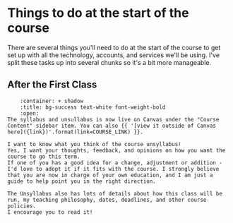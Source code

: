 Things to do at the start of the course
=======================

There are several things you'll need to do at the start of the course to get set up with all the technology, accounts, and services we'll be using.
I've split these tasks up into several chunks so it's a bit more manageable. 

## After the First Class

```{dropdown} 6. Read the Syllabus and the Unsyllabus
    :container: + shadow
    :title: bg-success text-white font-weight-bold
    :open:
The syllabus and unsullabus is now live on Canvas under the "Course Content" sidebar item. You can also {{ '[view it outside of Canvas here]({link})'.format(link=COURSE_LINK) }}.

I want to know what you think of the course unsyllabus! 
Yes, I want your thoughts, feedback, and opinions on how you want the course to go this term. 
If one of you has a good idea for a change, adjustment or addition - I'd love to adopt it if it fits with the course. I strongly believe that you are now in charge of your own education, and I am just a guide to help point you in the right direction. 

The Unsyllabus also has lots of details about how this class will be run, my teaching philosophy, dates, deadlines, and other course policies.
I encourage you to read it!
```